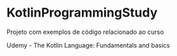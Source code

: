 # KotlinProgrammingStudy

Projeto com exemplos de código relacionado ao curso

Udemy - The Kotlin Language: Fundamentals and basics
